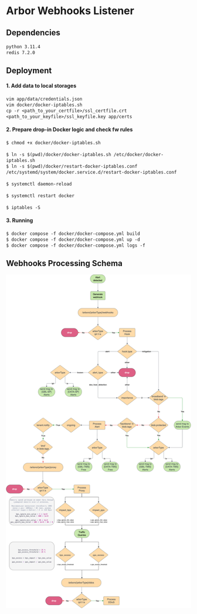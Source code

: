 # Arbor Webhooks Listener

## Dependencies
```
python 3.11.4
redis 7.2.0
```

## Deployment

#### 1. Add data to local storages

```shell
vim app/data/credentials.json 
vim docker/docker-iptables.sh
cp -r <path_to_your_certfile>/ssl_certfile.crt <path_to_your_keyfile>/ssl_keyfile.key app/certs
```

#### 2. Prepare drop-in Docker logic and check fw rules
```shell
$ chmod +x docker/docker-iptables.sh

$ ln -s $(pwd)/docker/docker-iptables.sh /etc/docker/docker-iptables.sh
$ ln -s $(pwd)/docker/restart-docker-iptables.conf /etc/systemd/system/docker.service.d/restart-docker-iptables.conf

$ systemctl daemon-reload

$ systemctl restart docker

$ iptables -S
```

#### 3. Running  

```shell
$ docker compose -f docker/docker-compose.yml build
$ docker compose -f docker/docker-compose.yml up -d
$ docker compose -f docker/docker-compose.yml logs -f
```

## Webhooks Processing Schema
![webhooks](payload/webhooks.png)
